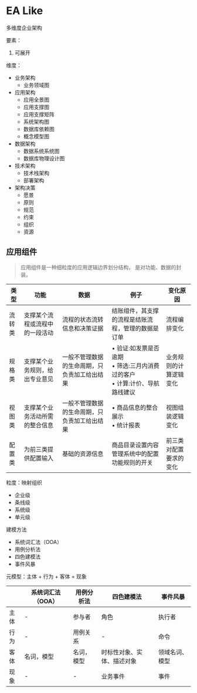 # EA Like

多维度企业架构

要素：

1. 可展开

维度：

 - 业务架构
    - 业务领域图
 - 应用架构
    - 应用全景图
    - 应用支撑图
    - 应用支撑矩阵
    - 系统架构图
    - 数据库依赖图
    - 概念模型图
 - 数据架构
    - 数据系统系统图
    - 数据库物理设计图
 - 技术架构
    - 技术栈架构
    - 部署架构
 - 架构决策
    - 愿景
    - 原则 
    - 规范 
    - 约束 
    - 组织 
    - 资源

## 应用组件
                        
> 应用组件是一种细粒度的应用逻辑边界划分结构， 是对功能、数据的封装。

| 类型   | 功能  | 数据  | 例子  | 变化原因  |
|-------|-------|-------|-------|-------|
| 流转类 | 支撑某个流程或流程中的一段活动  | 流程的状态流转信息和决策证据               | 结账组件，其支撑的流程是结账流程，管理的数据是订单 | 流程编排变化 | 
| 规格类 | 支撑某个业务规则，给出专业意见  | 一般不管理数据的生命周期，只负责加工给出结果 | • 验证:如发票是否逾期<br/>• 筛选:三月内消费过的客户<br/>• 计算:计价、导航路线建议 | 业务规则的计算逻辑变化 |
| 视图类 | 支撑某个业务活动所需的整合信息  |  一般不管理数据的生命周期，只负责加工给出结果 |  • 商品信息的整合展示 <br/> • 统计报表 | 视图组装逻辑变化 |
| 配置类 | 为前三类提供配置输入  | 基础的资源信息 | 商品目录设置内容管理系统中的配置功能规则的开关 | 前三类对配置要求的变化 |

粒度：映射组织

 - 企业级
 - 条线级
 - 系统级
 - 单元级

建模方法

 - 系统词汇法（OOA）
 - 用例分析法
 - 四色建模法
 - 事件风暴

元模型：主体 + 行为 + 客体 = 现象

|   | 系统词汇法（OOA） | 用例分析法 | 四色建模法 | 事件风暴 |
| --- | --- | --- | --- | --- |
| 主体 | - | 参与者 | 角色 | 执行者 |
| 行为 | - | 用例关系 | - | 命令 |
| 客体 | 名词，模型 | 名词，模型 | 时标性对象、实体、描述对象 | 领域名词、模型 |
| 现象 | - | - | 业务事件 | 事件 |
